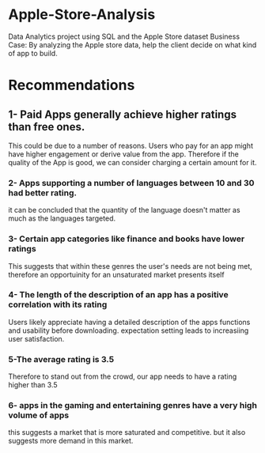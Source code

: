 # Apple-Store-Analysis
Data Analytics project using SQL and the Apple Store dataset
Business Case: By analyzing the Apple store data, help the client decide on what kind of app to build.

# Recommendations
## 1- Paid Apps generally achieve higher ratings than free ones. 
This could be due to a number of reasons. Users who pay for an app might have higher engagement or derive value from the app.
Therefore if the quality of the App is good, we can consider charging a certain amount for it.
### 2- Apps supporting a number of languages between 10 and 30 had better rating. 
it can be concluded that the quantity of the language doesn't matter as much as the languages targeted.
### 3- Certain app categories like finance and books have lower ratings
This suggests that within these genres the user's needs are not being met, therefore an opportuinity for an unsaturated market presents itself
### 4- The length of the description of an app has a positive correlation with its rating
Users likely appreciate having a detailed description of the apps functions and usability before downloading. expectation setting leads to increasiing user satisfaction.
### 5-The average rating is 3.5
Therefore to stand out from the crowd, our app needs to have a rating higher than 3.5
### 6- apps in the gaming and entertaining genres have a very high volume of apps
this suggests a market that is more saturated and competitive. but it also suggests more demand in this market. 
